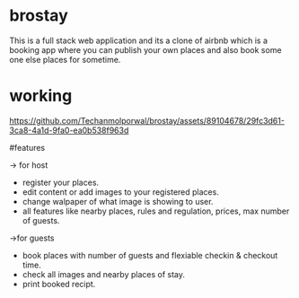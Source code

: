 # brostay
This is a full stack web application and its a clone of airbnb which is a booking app where you can publish your own places and also book some one else places for sometime.

# working
https://github.com/Techanmolporwal/brostay/assets/89104678/29fc3d61-3ca8-4a1d-9fa0-ea0b538f963d

#features

-> for host
* register your places.
* edit content or add images to your registered places.
* change walpaper of what image is showing to user.
* all features like nearby places, rules and regulation, prices, max number of guests.

->for guests
* book places with number of guests and flexiable checkin & checkout time.
* check all images and nearby places of stay.
* print booked recipt.
